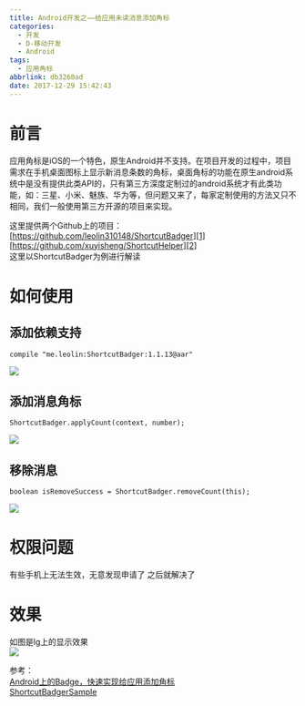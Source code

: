 ```yaml
---
title: Android开发之——给应用未读消息添加角标
categories:
  - 开发
  - D-移动开发
  - Android
tags:
  - 应用角标
abbrlink: db3260ad
date: 2017-12-29 15:42:43
---
```

# 前言

应用角标是iOS的一个特色，原生Android并不支持。在项目开发的过程中，项目需求在手机桌面图标上显示新消息条数的角标，桌面角标的功能在原生android系统中是没有提供此类API的，只有第三方深度定制过的android系统才有此类功能，如：三星、小米、魅族、华为等，但问题又来了，每家定制使用的方法又只不相同，我们一般使用第三方开源的项目来实现。  

这里提供两个Github上的项目：  
[https://github.com/leolin310148/ShortcutBadger][1]     
[https://github.com/xuyisheng/ShortcutHelper][2]   
这里以ShortcutBadger为例进行解读   
<!--more-->

# 如何使用  
## 添加依赖支持 

	compile "me.leolin:ShortcutBadger:1.1.13@aar"
![][3]
## 添加消息角标

	ShortcutBadger.applyCount(context, number);
![][4]
## 移除消息 

	boolean isRemoveSuccess = ShortcutBadger.removeCount(this);	

![][5]
# 权限问题
有些手机上无法生效，无意发现申请了 <uses-permission android:name="android.permission.INTERNET" /> 之后就解决了

# 效果 
如图是lg上的显示效果  
![][6]    

参考：   
[Android上的Badge，快速实现给应用添加角标][7]   
[ShortcutBadgerSample][8]
  

[1]: https://github.com/leolin310148/ShortcutBadger
[2]: https://github.com/xuyisheng/ShortcutHelper
[3]: https://cdn.jsdelivr.net/gh/PGzxc/CDN/blog-image/shortcut.png
[4]: https://cdn.jsdelivr.net/gh/PGzxc/CDN/blog-image/shortcut-add.png
[5]: https://cdn.jsdelivr.net/gh/PGzxc/CDN/blog-image/shortcut-reduce.png
[6]: https://cdn.jsdelivr.net/gh/PGzxc/CDN/blog-image/android-lg-show.png
[7]: https://www.cnblogs.com/dmtyoung/p/6477531.html
[8]: https://github.com/PGzxc/ShortcutBadgerSample
